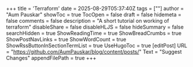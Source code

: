 +++
title = 'Terraform'
date = 2025-08-29T05:37:40Z
tags = [""]
author = "Aum Pauskar"
showToc = true
TocOpen = false
draft = false
hidemeta = false
comments = false
description = "A short tutorial on working of terraform"
disableShare = false
disableHLJS = false
hideSummary = false
searchHidden = true
ShowReadingTime = true
ShowBreadCrumbs = true
ShowPostNavLinks = true
ShowWordCount = true
ShowRssButtonInSectionTermList = true
UseHugoToc = true
[editPost]
    URL = "https://github.com/AumPauskar/blog/content/posts/"
    Text = "Suggest Changes"
    appendFilePath = true
+++